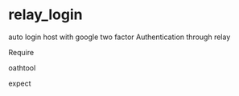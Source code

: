 # relay_login
auto login host  with google two factor Authentication through relay

Require 

oathtool 

expect

